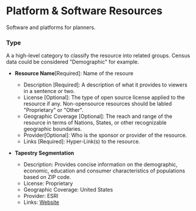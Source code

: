 # Platform & Software Resources
Software and platforms for planners. 

### Type 
A a high-level category to classify the resource into related groups. Census data could be considered "Demographic" for example. 

* **Resource Name**[Required]: Name of the resoure
    * Description [Required]: A description of what it provides to viewers in a sentence or two. 
    * License [Optional]: The type of open source license applied to the resource if any. Non-opensource resources should be labled "Proprietary" or "Other".
    * Geographic Coverage [Optional]: The reach and range of the resource in terms of Nations, States, or other recognizable geographic boundaries.
    * Provider[Optional]: Who is the sponsor or provider of the resource. 
    * Links [Required]: Hyper-Link(s) to the resource.
    
    
* **Tapestry Segmentation**
   * Description: Provides concise information on the demographic, economic, education and consumer characteristics of populations based on ZIP code. 
   * License: Proprietary
   * Geographic Coverage: United States
   * Provider: ESRI
   * Links: [Website](https://www.esri.com/en-us/arcgis/products/tapestry-segmentation/zip-lookup)
 
